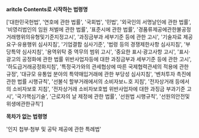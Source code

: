 **aritcle Contents로 시작하는 법령명**

['대한민국헌법',
 '연호에 관한 법률',
 '국회법',
 '민법',
 '외국인의 서명날인에 관한 법률',
 '비영리법인의 임원 처벌에 관한 법률',
 '표준시에 관한 법률',
 '경품류제공에관한불공정거래행위의유형및기준지정고시',
 '과징금부과 세부기준 등에 관한 고시',
 '기술자료 제공 요구·유용행위 심사지침',
 '기업결합 심사기준',
 '법령 등의 경쟁제한사항 심사지침',
 '부당특약 심사지침',
 '용역위탁 중 역무의 범위 고시',
 '중요한 표시·광고사항 고시',
 '표시·광고의 공정화에 관한 법률 위반사업자등에 대한 과징금부과 세부기준 등에 관한 고시',
 '하도급거래공정화지침',
 '특정국가와의 관세협상에 따른 국제협력관세의 적용에 관한 규정',
 '대규모 유통업 분야의 특약매입거래에 관한 부당성 심사지침',
 '벤처투자 촉진에 관한 법률 시행규칙',
 '선불식 할부거래에서의 소비자보ㄴ호 지침',
 '전자상거래 등에서의 소비자보호 지침',
 '전자상거래 소비자보호법 위반사업자에 대한 과징금 부과기준 고시',
 '국가핵심기술',
 '근로자의 날 제정에 관한 법률',
 '선원법 시행규칙',
 '선원의안전및위생에관한규칙']

 **목차가 없는 법령명**

 '인지 첩부·첨부 및 공탁 제공에 관한 특례법'